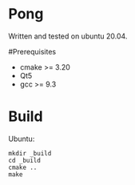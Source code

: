 # Pong
Written and tested on ubuntu 20.04.

#Prerequisites
* cmake >= 3.20
* Qt5
* gcc >= 9.3

# Build
Ubuntu:
```
mkdir _build
cd _build
cmake ..
make
```
